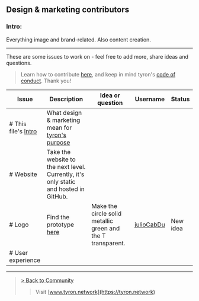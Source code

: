 ## Design & marketing contributors
### Intro:
Everything image and brand-related. Also content creation.

---

These are some issues to work on - feel free to add more, share ideas and questions.  

> Learn how to contribute [here](https://github.com/tyronNetwork/tyron/blob/master/CONTRIBUTING.md), and keep in mind tyron's [code of conduct](https://github.com/tyronNetwork/tyron/blob/master/CODE_OF_CONDUCT.md). Thank you!

| Issue | Description | Idea or question | Username | Status |
|---|---|---|---|---|
|# This file's [Intro](#intro) | What design & marketing mean for [tyron's purpose](https://www.tyron.network/#the-purpose-of-tyron)|
|# Website | Take the website to the next level. Currently, it's only static and hosted in GitHub.|
|# Logo | Find the prototype [here](https://github.com/julioCabDu/tyron/tree/master/images) | Make the circle solid metallic green and the T transparent.| [julioCabDu](https://github.com/julioCabDu/) | New idea |
|# User experience |

---

> <a href="/community"> > Back to Community </a>
>> Visit [www.tyron.network](https://tyron.network)
